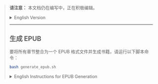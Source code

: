 > **请注意：** 本文档仍在编写中，正在积极编辑。
> <details>
> <summary>English Version</summary>
> > **Note:** This document is currently under construction and is actively being edited.
> </details>
>
> ---
>
> ## 生成 EPUB
>
> 要将所有章节整合为一个 EPUB 格式文件并生成书籍，请运行以下脚本命令：
> ```bash
> bash generate_epub.sh
> ```
> <details>
> <summary>English Instructions for EPUB Generation</summary>
>
> ## Generate EPUB
>
> To combine all chapters into a single EPUB file and create the book, run the following script:
> ```bash
> bash generate_epub.sh
> ```
> </details>
